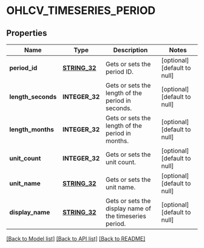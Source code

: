 # OHLCV_TIMESERIES_PERIOD

## Properties
Name | Type | Description | Notes
------------ | ------------- | ------------- | -------------
**period_id** | [**STRING_32**](STRING_32.md) | Gets or sets the period ID. | [optional] [default to null]
**length_seconds** | **INTEGER_32** | Gets or sets the length of the period in seconds. | [optional] [default to null]
**length_months** | **INTEGER_32** | Gets or sets the length of the period in months. | [optional] [default to null]
**unit_count** | **INTEGER_32** | Gets or sets the unit count. | [optional] [default to null]
**unit_name** | [**STRING_32**](STRING_32.md) | Gets or sets the unit name. | [optional] [default to null]
**display_name** | [**STRING_32**](STRING_32.md) | Gets or sets the display name of the timeseries period. | [optional] [default to null]

[[Back to Model list]](../README.md#documentation-for-models) [[Back to API list]](../README.md#documentation-for-api-endpoints) [[Back to README]](../README.md)


